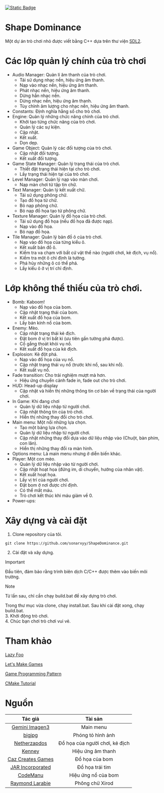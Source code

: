 [![Static Badge](https://img.shields.io/badge/Language-English-orange)](https://github.com/sonarxyy/ShapeDominance/blob/main/README.md)


# Shape Dominance
Một dự án trò chơi nhỏ được viết bằng C++ dựa trên thư viện [SDL2](https://wiki.libsdl.org/SDL2/FrontPage).


# Các lớp quản lý chính của trò chơi
- Audio Manager: Quản lí âm thanh của trò chơi.
  - Tái sử dụng nhạc nền, hiệu ứng âm thanh.
  - Nạp vào nhạc nền, hiệu ứng âm thanh.
  - Phát nhạc nền, hiệu ứng âm thanh.
  - Dừng hẳn nhạc nền.
  - Dừng nhạc nền, hiệu ứng âm thanh.
  - Tùy chỉnh âm lượng cho nhạc nền, hiệu ứng âm thanh.
- Constants: Định nghĩa hằng số cho trò chơi.
- Engine: Quản lý những chức năng chính của trò chơi.
  - Khởi tạo từng chức năng của trò chơi.
  - Quản lý các sự kiện.
  - Cập nhật.
  - Kết xuất.
  - Dọn dẹp.
- Game Object: Quản lý các đối tượng của trò chơi.
  - Cập nhật đối tượng.
  - Kết xuất đối tượng.
- Game State Manager: Quản lý trạng thái của trò chơi.
  - Thiết đặt trạng thái hiện tại cho trò chơi.
  - Lấy trạng thái hiện tại của trò chơi.
- Level Manager: Quản lý nạp vào màn chơi.
  - Nạp màn chơi từ tập tin chữ.
- Text Manager: Quản lý kết xuất chữ.
  - Tái sử dụng phông chữ.
  - Tạo đồ họa từ chữ.
  - Bỏ nạp phông chữ.
  - Bỏ nạp đồ họa tạo từ phông chữ.
- Texture Manager: Quản lý đồ họa của trò chơi.
  - Tái sử dụng đồ họa (nếu đồ họa đã được nạp).
  - Nạp vào đồ họa.
  - Bỏ nạp đồ họa.
- Tile Manager: Quản lý bản đồ ô của trò chơi.
  - Nạp vào đồ họa của từng kiểu ô.
  - Kết xuất bản đồ ô.
  - Kiểm tra va chạm với bất cứ vật thể nào (người chơi, kẻ địch, vụ nổ).
  - Kiểm tra một ô chỉ định là tường.
  - Phá hủy những ô có thể phá.
  - Lấy kiểu ô ở vị trí chỉ định.


# Lớp không thể thiếu của trò chơi.
- Bomb: Kaboom!
  - Nạp vào đồ họa của bom.
  - Cập nhật trạng thái của bom.
  - Kết xuất đồ họa của bom.
  - Lấy bán kính nổ của bom.
- Enemy: Mèo.
  - Cập nhật trạng thái kẻ địch.
  - Đặt bom ở vị trí bất kì (ưu tiên gần tường phá được).
  - Cố gắng thoát khỏi vụ nổ.
  - Kết xuất đồ họa của kẻ địch.
- Explosion: Kẻ đột phá.
  - Nạp vào đồ họa của vụ nổ.
  - Cập nhật trạng thái vụ nổ (trước khi nổ, sau khi nổ).
  - Kết xuất vụ nổ.
- Fade transition: Cho trải nghiệm mượt mà hơn.
  - Hiệu ứng chuyển cảnh fade in, fade out cho trò chơi.
- HUD: Head-up display
  - Cập nhật và hiển thị những thông tin cơ bản về trạng thái của người chơi.
- In Game: Khi đang chơi
  - Quản lý dữ liệu nhập từ người chơi.
  - Cập nhật thông tin của trò chơi.
  - Hiển thị những thay đổi cho trò chơi.
- Main menu: Một nồi những lựa chọn.
  - Tạo một bảng lựa chọn.
  - Quản lý dữ liệu nhập từ người chơi.
  - Cập nhật những thay đổi dựa vào dữ liệu nhập vào (Chuột, bàn phím, con lăn).
  - Hiển thị những thay đổi ra màn hình.
- Options menu: Là main menu nhưng ở diễn biến khác.
- Player: Một con mèo.
  - Quản lý dữ liệu nhập vào từ người chơi.
  - Cập nhật hoạt họa (đứng im, di chuyển, hướng của nhân vật).
  - Kết xuất hoạt họa.
  - Lấy vị trí của người chơi.
  - Đặt bom ở nơi được chỉ định.
  - Có thể mất máu.
  - Trò chơi kết thúc khi máu giảm về 0.
- Power-ups:


# Xây dựng và cài đặt
1. Clone repository của tôi.
```
git clone https://github.com/sonarxyy/ShapeDominance.git
```
2. Cài đặt và xây dựng.
> [!IMPORTANT]
> Đầu tiên, đảm bảo rằng trình biên dịch C/C++ được thêm vào biến môi trường.

> [!NOTE]
> Từ lần sau, chỉ cần chạy build.bat để xây dựng trò chơi.

Trong thư mục vừa clone, chạy install.bat. Sau khi cài đặt xong, chạy build.bat.  
3. Khởi động trò chơi.  
4. Chúc bạn chơi trò chơi vui vẻ.


# Tham khảo
[Lazy Foo](https://lazyfoo.net/tutorials/SDL/)

[Let's Make Games](https://www.youtube.com/playlist?list=PLhfAbcv9cehhkG7ZQK0nfIGJC_C-wSLrx)

[Game Programming Pattern](https://gameprogrammingpatterns.com/contents.html)

[CMake Tutorial](https://cmake.org/cmake/help/latest/guide/tutorial/index.html)


# Nguồn
|                              Tác giả                              |             Tài sản            |
|:-----------------------------------------------------------------:|:------------------------------:|
|  [Gemini Imagen3](https://deepmind.google/technologies/imagen-3/) |            Main menu           |
|                   [bigjpg](https://bigjpg.com/)                   |        Phóng tỏ hình ảnh       |
|           [Netherzapdos](https://netherzapdos.itch.io/)           | Đồ họa của người chơi, kẻ địch |
|                 [Kenney](https://kenney.nl/assets)                |        Hiệu ứng âm thanh       |
|      [Caz Creates Games](https://caz-creates-games.itch.io/)      |         Đồ họa của bom         |
|            [JAR Incorporated](https://jarinc.itch.io/)            |         Đồ họa trái tim        |
|               [CodeManu](https://codemanu.itch.io/)               |       Hiệu ứng nổ của bom      |
| [Raymond Larabie](https://www.dafont.com/profile.php?user=137418) |         Phông chữ Xirod        |